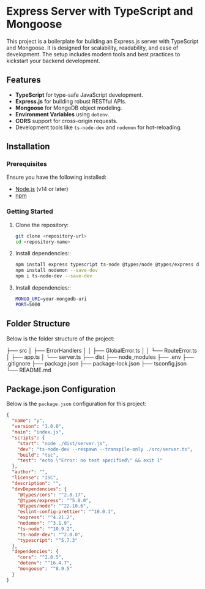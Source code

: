 # Express Server with TypeScript and Mongoose

This project is a boilerplate for building an Express.js server with TypeScript and Mongoose. It is designed for scalability, readability, and ease of development. The setup includes modern tools and best practices to kickstart your backend development.

## Features

- **TypeScript** for type-safe JavaScript development.
- **Express.js** for building robust RESTful APIs.
- **Mongoose** for MongoDB object modeling.
- **Environment Variables** using `dotenv`.
- **CORS** support for cross-origin requests.
- Development tools like `ts-node-dev` and `nodemon` for hot-reloading.

## Installation

### Prerequisites

Ensure you have the following installed:
- [Node.js](https://nodejs.org/) (v14 or later)
- [npm](https://www.npmjs.com/)

### Getting Started

1. Clone the repository:
   ```bash
   git clone <repository-url>
   cd <repository-name>

2. Install dependencies::
   ```bash
   npm install express typescript ts-node @types/node @types/express dotenv cors mongoose --save
   npm install nodemon --save-dev
   npm i ts-node-dev --save-dev

3. Install dependencies::
   ```bash
   MONGO_URI=your-mongodb-uri
   PORT=5000

## Folder Structure

Below is the folder structure of the project:

├── src
│   ├── ErrorHandlers
│   │   ├── GlobalError.ts
│   │   └── RouteError.ts
│   ├── app.ts
│   └── server.ts
├── dist
├── node_modules
├── .env
├── .gitignore
├── package.json
├── package-lock.json
├── tsconfig.json
└── README.md

## Package.json Configuration

Below is the `package.json` configuration for this project:

```json
{
  "name": "y",
  "version": "1.0.0",
  "main": "index.js",
  "scripts": {
    "start": "node ./dist/server.js",
    "dev": "ts-node-dev --respawn --transpile-only ./src/server.ts",
    "build": "tsc",
    "test": "echo \"Error: no test specified\" && exit 1"
  },
  "author": "",
  "license": "ISC",
  "description": "",
  "devDependencies": {
    "@types/cors": "^2.8.17",
    "@types/express": "^5.0.0",
    "@types/node": "^22.10.6",
    "eslint-config-prettier": "^10.0.1",
    "express": "^4.21.2",
    "nodemon": "^3.1.9",
    "ts-node": "^10.9.2",
    "ts-node-dev": "^2.0.0",
    "typescript": "^5.7.3"
  },
  "dependencies": {
    "cors": "^2.8.5",
    "dotenv": "^16.4.7",
    "mongoose": "^8.9.5"
  }
}

